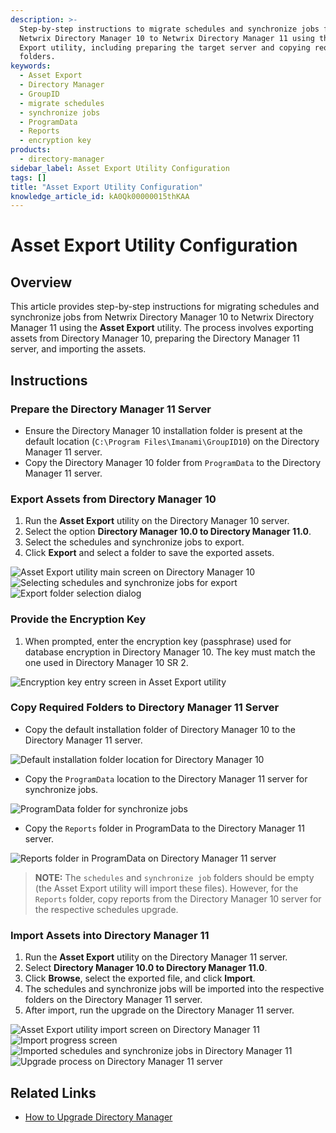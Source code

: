 ```yaml
---
description: >-
  Step-by-step instructions to migrate schedules and synchronize jobs from
  Netwrix Directory Manager 10 to Netwrix Directory Manager 11 using the Asset
  Export utility, including preparing the target server and copying required
  folders.
keywords:
  - Asset Export
  - Directory Manager
  - GroupID
  - migrate schedules
  - synchronize jobs
  - ProgramData
  - Reports
  - encryption key
products:
  - directory-manager
sidebar_label: Asset Export Utility Configuration
tags: []
title: "Asset Export Utility Configuration"
knowledge_article_id: kA0Qk00000015thKAA
---
```


# Asset Export Utility Configuration

## Overview

This article provides step-by-step instructions for migrating schedules and synchronize jobs from Netwrix Directory Manager 10 to Netwrix Directory Manager 11 using the **Asset Export** utility. The process involves exporting assets from Directory Manager 10, preparing the Directory Manager 11 server, and importing the assets.

## Instructions

### Prepare the Directory Manager 11 Server

- Ensure the Directory Manager 10 installation folder is present at the default location (`C:\Program Files\Imanami\GroupID10`) on the Directory Manager 11 server.
- Copy the Directory Manager 10 folder from `ProgramData` to the Directory Manager 11 server.

### Export Assets from Directory Manager 10

1. Run the **Asset Export** utility on the Directory Manager 10 server.
2. Select the option **Directory Manager 10.0 to Directory Manager 11.0**.
3. Select the schedules and synchronize jobs to export.
4. Click **Export** and select a folder to save the exported assets.

![Asset Export utility main screen on Directory Manager 10](images/ka0Qk0000004nIH_0EMQk000004nICn.png) ![Selecting schedules and synchronize jobs for export](images/ka0Qk0000004nIH_0EMQk000004nICo.png) ![Export folder selection dialog](images/ka0Qk0000004nIH_0EMQk000004nICp.png)

### Provide the Encryption Key

1. When prompted, enter the encryption key (passphrase) used for database encryption in Directory Manager 10. The key must match the one used in Directory Manager 10 SR 2.

![Encryption key entry screen in Asset Export utility](images/ka0Qk0000004nIH_0EMQk000004nICq.png)

### Copy Required Folders to Directory Manager 11 Server

- Copy the default installation folder of Directory Manager 10 to the Directory Manager 11 server.

![Default installation folder location for Directory Manager 10](images/ka0Qk0000004nIH_0EMQk000004nICr.png)

- Copy the `ProgramData` location to the Directory Manager 11 server for synchronize jobs.

![ProgramData folder for synchronize jobs](images/ka0Qk0000004nIH_0EMQk000004nICs.png)

- Copy the `Reports` folder in ProgramData to the Directory Manager 11 server.

![Reports folder in ProgramData on Directory Manager 11 server](images/ka0Qk0000004nIH_0EMQk000004nICt.png)

> **NOTE:** The `schedules` and `synchronize job` folders should be empty (the Asset Export utility will import these files). However, for the `Reports` folder, copy reports from the Directory Manager 10 server for the respective schedules upgrade.

### Import Assets into Directory Manager 11

1. Run the **Asset Export** utility on the Directory Manager 11 server.
2. Select **Directory Manager 10.0 to Directory Manager 11.0**.
3. Click **Browse**, select the exported file, and click **Import**.
4. The schedules and synchronize jobs will be imported into the respective folders on the Directory Manager 11 server.
5. After import, run the upgrade on the Directory Manager 11 server.

![Asset Export utility import screen on Directory Manager 11](images/ka0Qk0000004nIH_0EMQk000004nICu.png) ![Import progress screen](images/ka0Qk0000004nIH_0EMQk000004nICv.png) ![Imported schedules and synchronize jobs in Directory Manager 11](images/ka0Qk0000004nIH_0EMQk000004nICw.png) ![Upgrade process on Directory Manager 11 server](images/ka0Qk0000004nIH_0EMQk000004nICx.png)

## Related Links

- [How to Upgrade Directory Manager](/docs/directorymanager/latest/)
